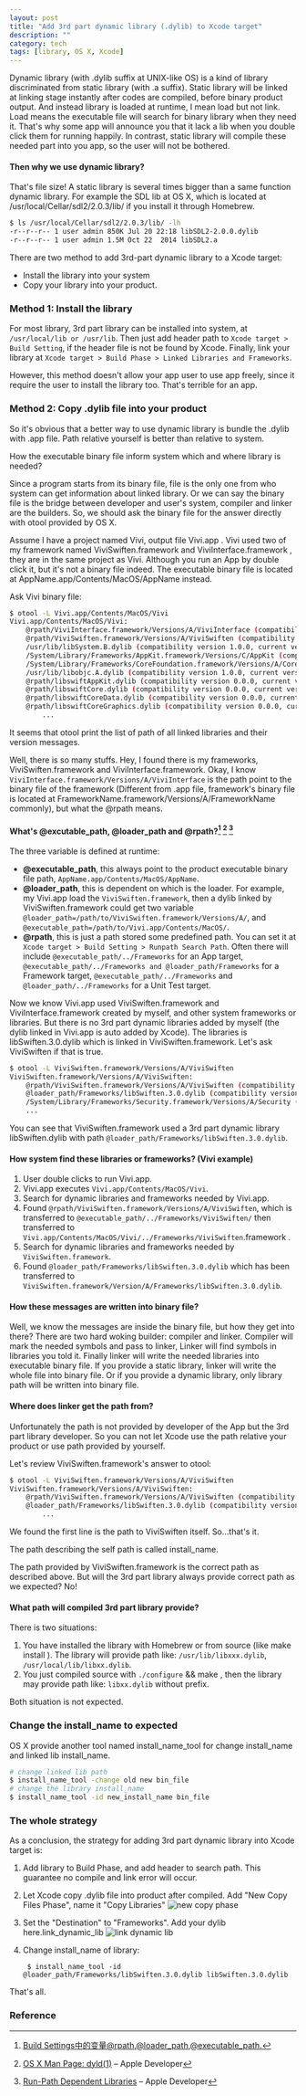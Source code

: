 ```yaml
---
layout: post
title: "Add 3rd part dynamic library (.dylib) to Xcode target"
description: ""
category: tech
tags: [library, OS X, Xcode]
---
```

<!-- {% include JB/setup %} -->

Dynamic library (with .dylib suffix at UNIX-like OS) is a kind of library discriminated from static library (with .a suffix). Static library will be linked at linking stage instantly after codes are compiled, before binary product output. And instead library is loaded at runtime, I mean load but not link. Load means the executable file will search for binary library when they need it. That's why some app will announce you that it lack a lib when you double click them for running happily. In contrast, static library will compile these needed part into you app, so the user will not be bothered.

#### Then why we use dynamic library?

That's file size! A static library is several times bigger than a same function dynamic library. For example the SDL lib at OS X, which is located at /usr/local/Cellar/sdl2/2.0.3/lib/  if you install it through Homebrew.

~~~ bash
$ ls /usr/local/Cellar/sdl2/2.0.3/lib/ -lh
-r--r--r-- 1 user admin 850K Jul 20 22:18 libSDL2-2.0.0.dylib
-r--r--r-- 1 user admin 1.5M Oct 22  2014 libSDL2.a
~~~

There are two method to add 3rd-part dynamic library to a Xcode target:

+ Install the library into your system
+ Copy your library into your product.

### Method 1: Install the library

For most library, 3rd part library can be installed into system, at `/usr/local/lib or /usr/lib`. Then just add header path to `Xcode target > Build Setting`, if the header file is not be found by Xcode. Finally, link your library at `Xcode target > Build Phase > Linked Libraries and Frameworks`.

However, this method doesn't allow your app user to use app freely, since it require the user to install the library too. That's terrible for an app.

### Method 2: Copy .dylib file into your product

So it's obvious that a better way to use dynamic library is bundle the .dylib with .app file. Path relative  yourself is better than relative to system.

How the executable binary file inform system which and where library is needed?

Since a program starts from its binary file, file is the only one from who system can get information about linked library. Or we can say the binary file is the bridge between developer and user's system, compiler and linker are the builders. So, we should ask the binary file for the answer directly with  otool provided by OS X.

Assume I have a project named Vivi, output file Vivi.app . Vivi used two of my framework named ViviSwiften.framework and ViviInterface.framework , they are in the same project as Vivi. Although you run an App by double click it, but it's not a binary file indeed. The executable binary file is located at AppName.app/Contents/MacOS/AppName instead.

Ask Vivi binary file:

```bash
$ otool -L Vivi.app/Contents/MacOS/Vivi 
Vivi.app/Contents/MacOS/Vivi:
    @rpath/ViviInterface.framework/Versions/A/ViviInterface (compatibility version 1.0.0, current version 1.0.0)
    @rpath/ViviSwiften.framework/Versions/A/ViviSwiften (compatibility version 1.0.0, current version 1.0.0)
    /usr/lib/libSystem.B.dylib (compatibility version 1.0.0, current version 1223.0.0)
    /System/Library/Frameworks/AppKit.framework/Versions/C/AppKit (compatibility version 45.0.0, current version 1387.1.0)
    /System/Library/Frameworks/CoreFoundation.framework/Versions/A/CoreFoundation (compatibility version 150.0.0, current version 1225.0.0)
    /usr/lib/libobjc.A.dylib (compatibility version 1.0.0, current version 228.0.0)
    @rpath/libswiftAppKit.dylib (compatibility version 0.0.0, current version 0.0.0)
    @rpath/libswiftCore.dylib (compatibility version 0.0.0, current version 0.0.0)
    @rpath/libswiftCoreData.dylib (compatibility version 0.0.0, current version 0.0.0)
    @rpath/libswiftCoreGraphics.dylib (compatibility version 0.0.0, current version 0.0.0)
        ...
```

It seems that otool  print the list of path of all linked libraries and their version messages.

Well, there is so many stuffs. Hey, I found there is my frameworks,  ViviSwiften.framework and ViviInterface.framework. Okay, I know `ViviInterface.framework/Versions/A/ViviInterface` is the path point to the binary file of the framework (Different from .app file, framework's binary file is located at FrameworkName.framework/Versions/A/FrameworkName commonly), but what the @rpath means.

#### What's @excutable_path, @loader_path and @rpath?[^1] [^2] [^3]

<!-- Reference: [OS X Man Page: dyld(1)](https://developer.apple.com/library/mac/documentation/Darwin/Reference/ManPages/man1/dyld.1.html)(this also can be found by running `man dyld` at OS X), [Run-Path Dependent Libraries](https://developer.apple.com/library/mac/documentation/DeveloperTools/Conceptual/DynamicLibraries/100-Articles/RunpathDependentLibraries.html). -->

The three variable is defined at runtime:

+ **@executable_path**, this always point to the product executable binary file path,  `AppName.app/Contents/MacOS/AppName`.
+ **@loader_path**, this is dependent on which is the loader. For example, my Vivi.app load the `ViviSwiften.framework`, then a dylib linked by ViviSwiften.framework could get two variable `@loader_path=/path/to/ViviSwiften.framework/Versions/A/`, and `@executable_path=/path/to/Vivi.app/Contents/MacOS/`.
+ **@rpath**, this is just a path stored some predefined path. You can set it at `Xcode target > Build Setting > Runpath Search Path`. Often there will include `@executable_path/../Frameworks` for an App target, `@executable_path/../Frameworks and @loader_path/Frameworks` for a Framework target, `@executable_path/../Frameworks` and `@loader_path/../Frameworks` for a Unit Test target.

Now we know Vivi.app used ViviSwiften.framework and ViviInterface.framework created by myself, and other system frameworks or libraries. But there is no 3rd part dynamic libraries added by myself (the dylib linked in Vivi.app is auto added by Xcode). The libraries is libSwiften.3.0.dylib which is linked in ViviSwiften.framework. Let's ask ViviSwiften if that is true.

```bash
$ otool -L ViviSwiften.framework/Versions/A/ViviSwiften
ViviSwiften.framework/Versions/A/ViviSwiften:
    @rpath/ViviSwiften.framework/Versions/A/ViviSwiften (compatibility version 1.0.0, current version 1.0.0)
    @loader_path/Frameworks/libSwiften.3.0.dylib (compatibility version 3.0.0, current version 3.0.0)
    /System/Library/Frameworks/Security.framework/Versions/A/Security (compatibility version 1.0.0, current version 57301.0.0)
    ...
```

You can see that ViviSwiften.framework used a 3rd part dynamic library libSwiften.dylib  with path `@loader_path/Frameworks/libSwiften.3.0.dylib`.

#### How system find these libraries or frameworks? (Vivi example)

1. User double clicks to run Vivi.app.
2. Vivi.app executes `Vivi.app/Contents/MacOS/Vivi`.
3. Search for dynamic libraries and frameworks needed by Vivi.app.
4. Found `@rpath/ViviSwiften.framework/Versions/A/ViviSwiften`, which is transferred to  `@executable_path/../Frameworks/ViviSwiften/`  then transferred to `Vivi.app/Contents/MacOS/Vivi/../Frameworks/ViviSwiften`.framework .
5. Search for dynamic libraries and frameworks needed by `ViviSwiften.framework`.
6. Found `@loader_path/Frameworks/libSwiften.3.0.dylib` which has been transferred to `ViviSwiften.framework/Version/A/Frameworks/libSwiften.3.0.dylib`.

#### How these messages are written into binary file?

Well, we know the messages are inside the binary file, but how they get into there? There are two hard woking builder: compiler and linker. Compiler will mark the needed symbols and pass to linker, Linker will find symbols in libraries you told it. Finally linker will write the needed libraries into executable binary file. If you provide a static library, linker will write the whole file into binary file. Or if you provide a dynamic library, only library path will be written into binary file.

#### Where does linker get the path from?

Unfortunately the path is not provided by developer of the App but the 3rd part library developer. So you can not let Xcode use the path relative your product or use path provided by yourself.

Let's review ViviSwiften.framework's answer to otool:

```bash
$ otool -L ViviSwiften.framework/Versions/A/ViviSwiften
ViviSwiften.framework/Versions/A/ViviSwiften:
    @rpath/ViviSwiften.framework/Versions/A/ViviSwiften (compatibility version 1.0.0, current version 1.0.0)
    @loader_path/Frameworks/libSwiften.3.0.dylib (compatibility version 3.0.0, current version 3.0.0)
        ...
```

We found the first line is the path to ViviSwiften itself. So...that's it.

The path describing the self path is called install_name.

The path provided by ViviSwiften.framework is the correct path as described above. But will the 3rd part library always provide correct path as we expected? No!

#### What path will compiled 3rd part library provide?

There is two situations:

1. You have installed the library with Homebrew or from source (like make install ). The library will provide path like: `/usr/lib/libxxx.dylib`, `/usr/local/lib/libxx.dylib`.
2. You just compiled source with `./configure` && make , then the library may provide path like: `libxx.dylib` without prefix.

Both situation is not expected.

### Change the install_name to expected

OS X provide another tool named install_name_tool  for change install_name and linked lib install_name.

```bash
# change linked lib path
$ install_name_tool -change old new bin_file
# change the library install_name
$ install_name_tool -id new_install_name bin_file
```

### The whole strategy

As a conclusion, the strategy for adding 3rd part dynamic library into Xcode target is:

1. Add library to Build Phase, and add header to search path. This guarantee no compile and link error will occur.
2. Let Xcode copy .dylib file into product after compiled. Add "New Copy Files Phase", name it "Copy Libraries" ![new copy phase](/assets/img/new_copy_phase.jpg) 
3. Set the "Destination" to "Frameworks". Add your dylib here.link_dynamic_lib ![link dynamic lib](/assets/img/link_dynamic_lib.jpg)
4. Change install_name of library:

        $ install_name_tool -id @loader_path/Frameworks/libSwiften.3.0.dylib libSwiften.3.0.dylib

That's all.

### Reference

[^1]: [Build Settings中的变量@rpath,@loader_path,@executable_path.](http://www.tanhao.me/pieces/1361.html/)
[^2]: [OS X Man Page: dyld(1)](https://developer.apple.com/library/mac/documentation/Darwin/Reference/ManPages/man1/dyld.1.html) – Apple Developer
[^3]: [Run-Path Dependent Libraries](https://developer.apple.com/library/mac/documentation/DeveloperTools/Conceptual/DynamicLibraries/100-Articles/RunpathDependentLibraries.html) – Apple Developer

